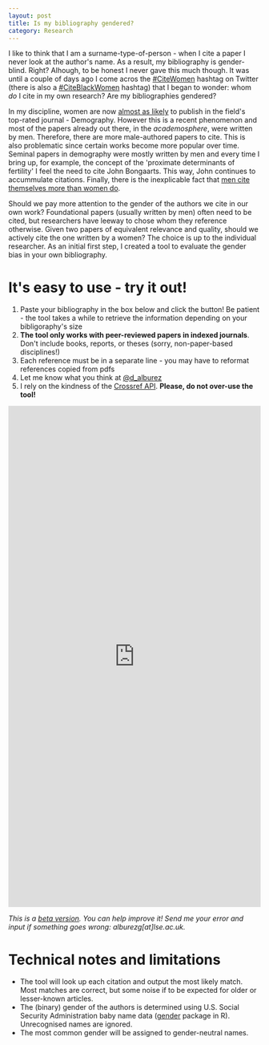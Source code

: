 ```yaml
---
layout: post
title: Is my bibliography gendered?
category: Research
---
```


I like to think that I am a surname-type-of-person - when I cite a paper I never look at the author's name. As a result, my bibliography is gender-blind. Right? 
Alhough, to be honest I never gave this much though. It was until a couple of days ago I come acros the [#CiteWomen](https://twitter.com/hashtag/citewomen) hashtag 
on Twitter (there is also a [#CiteBlackWomen](https://twitter.com/hashtag/citeblackwomen) hashtag) that I began to wonder: whom *do* I cite in my own research? 
Are my bibliographies gendered?

In my discipline, women are now [almost as likely](https://demotrends.org/2016/11/17/gendered-pattern-of-publication-in-demography/) 
to publish in the field's top-rated journal - Demography. However this is a recent phenomenon and most of the papers already out there, in the *academosphere*, 
were written by men. Therefore, there are more male-authored papers to cite. This is also problematic since certain works become more popular over time. 
Seminal papers in demography were mostly written by men and every time I bring up, for example, the concept of the 'proximate determinants of fertility' I feel 
the need to cite John Bongaarts. This way, John continues to accummulate citations. Finally, there is the inexplicable fact that 
[men cite themselves more than women do](https://www.nature.com/news/men-cite-themselves-more-than-women-do-1.20176). 

Should we pay more attention to the gender of the authors we cite in our own work? Foundational papers (usually written by men) often need to be cited, 
but researchers have leeway to chose whom they reference otherwise. Given two papers of equivalent relevance and quality, should we actively cite 
the one written by a women? The choice is up to the individual researcher. As an initial first step, I created a tool to evaluate the gender bias in your 
own bibliography.

# It's easy to use - try it out!

  1. Paste your bibliography in the box below and click the button! Be patient - the tool takes a while to retrieve the information depending on your bibligoraphy's size
  2. **The tool only works with peer-reviewed papers in indexed journals**. Don't include books, reports, or theses (sorry, non-paper-based disciplines!)
  3. Each reference must be in a separate line - you may have to reformat references copied from pdfs
  4. Let me know what you think at [@d_alburez](https://twitter.com/d_alburez)  
  5. I rely on the kindness of the [Crossref API](https://github.com/CrossRef/rest-api-doc). **Please, do not over-use the tool!**

<iframe width = "100%" height = "1000px" seamless frameborder = "0" src="https://diego-alburez.shinyapps.io/gender_check/"></iframe>

*This is a [beta version](https://github.com/alburezg/gender_bibliography). You can help improve it! Send me your error and input if something goes wrong: 
alburezg[at]lse.ac.uk.*

# Technical notes and limitations

  - The tool will look up each citation and output the most likely match. Most matches are correct, but some noise if to be expected for older or lesser-known articles.
  - The (binary) gender of the authors is determined using U.S. Social Security Administration baby name data ([gender](https://www.r-project.org/nosvn/pandoc/gender.html) package in R). Unrecognised names are ignored.
  - The most common gender will be assigned to gender-neutral names.
